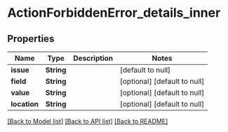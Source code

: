 # ActionForbiddenError_details_inner

## Properties

| Name         | Type       | Description | Notes                        |
| ------------ | ---------- | ----------- | ---------------------------- |
| **issue**    | **String** |             | [default to null]            |
| **field**    | **String** |             | [optional] [default to null] |
| **value**    | **String** |             | [optional] [default to null] |
| **location** | **String** |             | [optional] [default to null] |

[[Back to Model list]](../README.md#documentation-for-models) [[Back to API list]](../README.md#documentation-for-api-endpoints) [[Back to README]](../README.md)

